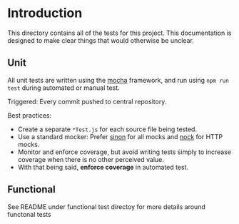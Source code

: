 # Introduction

This directory contains all of the tests for this project.  This documentation is designed to make clear things that would otherwise be unclear.

## Unit

All unit tests are written using the [mocha](https://mochajs.org) framework, and run using ```npm run test``` during automated or manual test.

Triggered: Every commit pushed to central repository.

Best practices:

- Create a separate ```*Test.js``` for each source file being tested.
- Use a standard mocker:  Prefer [sinon](https://sinonjs.org) for all mocks and [nock](https://github.com/nock/nock) for HTTP mocks. 
- Monitor and enforce coverage, but avoid writing tests simply to increase coverage when there is no other perceived value.
- With that being said, **enforce coverage** in automated test.

## Functional

See README under functional test directoy for more details around functonal tests
